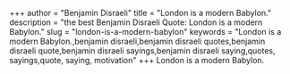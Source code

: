 +++
author = "Benjamin Disraeli"
title = "London is a modern Babylon."
description = "the best Benjamin Disraeli Quote: London is a modern Babylon."
slug = "london-is-a-modern-babylon"
keywords = "London is a modern Babylon.,benjamin disraeli,benjamin disraeli quotes,benjamin disraeli quote,benjamin disraeli sayings,benjamin disraeli saying,quotes, sayings,quote, saying, motivation"
+++
London is a modern Babylon.
